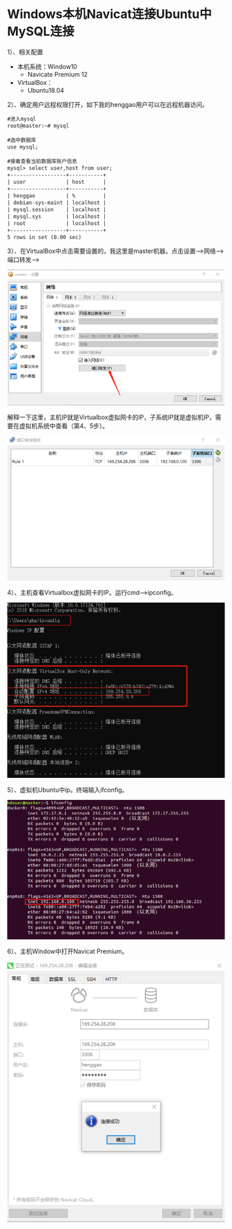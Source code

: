# Windows本机Navicat连接Ubuntu中MySQL连接

1）、相关配置

- 本机系统：Window10
  - Navicate Premium 12
- VirtualBox：
  - Ubuntu18.04

2）、确定用户远程权限打开，如下我的henggao用户可以在远程机器访问。

```shell
#进入mysql
root@master:~# mysql

#选中数据库
use mysql;

#接着查看当前数据库账户信息
mysql> select user,host from user;
+------------------+-----------+
| user             | host      |
+------------------+-----------+
| henggao          | %         |
| debian-sys-maint | localhost |
| mysql.session    | localhost |
| mysql.sys        | localhost |
| root             | localhost |
+------------------+-----------+
5 rows in set (0.00 sec)
```

3）、在VirtualBox中点击需要设置的，我这里是master机器。点击设置-->网络-->端口转发-->

![](IMG/微信截图_20190528201724.png)

解释一下这里，主机IP就是Virtualbox虚拟网卡的IP，子系统IP就是虚拟机IP，需要在虚拟机系统中查看（第4、5步）。

![](IMG/微信截图_20190528201851.png)

4）、主机查看Virtualbox虚拟网卡的IP。运行cmd-->ipconfig。

![](IMG/微信截图_20190528202152.png)

5）、虚拟机Ubuntu中ip。终端输入ifconfig。

![](IMG/微信截图_20190528202524.png)

6）、主机Window中打开Navicat Premium。

![](IMg/微信截图_20190528202740.png)

